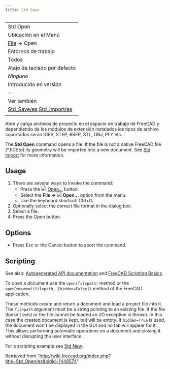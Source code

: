 ```yaml
---
title: Std Open
---
```

|  |
| --- |
| Std Open |
| Ubicación en el Menú |
| [File](/Std_File_Menu "Std File Menu") → Open |
| Entornos de trabajo |
| Todos |
| Atajo de teclado por defecto |
| *Ninguno* |
| Introducido en versión |
| - |
| Ver también |
| [Std\_Save/es](/Std_Save/es "Std Save/es"),[Std\_Import/es](/Std_Import/es "Std Import/es") |
|  |

Abre y carga archivos de proyecto en el espacio de trabajo de FreeCAD y dependiendo de los módulos de extensión instalados los tipos de archivo soportados serán IGES, STEP, BREP, STL, OBJ, PLY etc.

The **Std Open** command opens a file. If the file is not a native FreeCAD file (\*.FCStd) its geometry will be imported into a new document. See [Std Import](/Std_Import "Std Import") for more information.

## Usage

1. There are several ways to invoke the command:
   * Press the ![](/images/Std_Open.svg) [Open...](/Std_Open "Std Open") button.
   * Select the **File → ![](/images/Std_Open.svg) Open...** option from the menu.
   * Use the keyboard shortcut: Ctrl+O.
2. Optionally select the correct file format in the dialog box.
3. Select a file.
4. Press the Open button.

## Options

* Press Esc or the Cancel button to abort the command.

## Scripting

See also: [Autogenerated API documentation](https://freecad.github.io/SourceDoc/) and [FreeCAD Scripting Basics](/FreeCAD_Scripting_Basics "FreeCAD Scripting Basics").

To open a document use the `open(filepath)` method or the `openDocument(filepath, [hidden=False])` method of the FreeCAD application.

These methods create and return a document and load a project file into it. The `filepath` argument must be a string pointing to an existing file. If the file doesn't exist or the file cannot be loaded an I/O exception is thrown. In this case the created document is kept, but will be empty. If `hidden=True` is used, the document won't be displayed in the GUI and no tab will appear for it. This allows performing automatic operations on a document and closing it without disrupting the user interface.

For a scripting example see [Std New](/Std_New#Scripting "Std New").

Retrieved from "<http://wiki.freecad.org/index.php?title=Std_Open/es&oldid=1448574>"